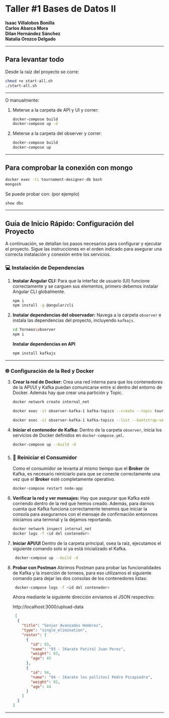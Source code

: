 # Taller #1 Bases de Datos II

**Isaac Villalobos Bonilla**  
**Carlos Abarca Mora**  
**Dilan Hernández Sánchez**  
**Natalia Orozco Delgado**

---

## Para levantar todo

Desde la raíz del proyecto se corre:
```bash
chmod +x start-all.sh
./start-all.sh
```

---

O manualmente:

1. Meterse a la carpeta de API y UI y correr:
   ```bash
   docker-compose build
   docker-compose up -d
   ```
2. Meterse a la carpeta del observer y correr:
   ```bash
   docker-compose build
   docker-compose up
   ```

---

## Para comprobar la conexión con mongo

```bash
docker exec -ti tournament-designer-db bash
mongosh
```

Se puede probar con: (por ejemplo)
```bash
show dbs
```

---
## Guía de Inicio Rápido: Configuración del Proyecto

A continuación, se detallan los pasos necesarios para configurar y ejecutar el proyecto. Sigue las instrucciones en el orden indicado para asegurar una correcta instalación y conexión entre los servicios.

### 💻 Instalación de Dependencias

1.  **Instalar Angular CLI:**
    Para que la interfaz de usuario (UI) funcione correctamente y se carguen sus elementos, primero debemos instalar Angular CLI globalmente.
    ```bash
    npm i
    npm install -g @angular/cli
    ```

2.  **Instalar dependencias del observador:**
    Navega a la carpeta `observer` e instala las dependencias del proyecto, incluyendo `kafkajs`.
    ```bash
    cd Torneos\observer
    npm i
    ```
    **Instalar dependencias en API**
    ```bash
    npm install kafkajs
    ```
---

### 🌐 Configuración de la Red y Docker

3.  **Crear la red de Docker:**
    Crea una red interna para que los contenedores de la API/UI y Kafka puedan comunicarse entre sí dentro del entorno de Docker. Además hay que crear una partición y Topic.
    ```bash
    docker network create internal_net

    docker exec -it observer-kafka-1 kafka-topics --create --topic tournament-events --bootstrap-server localhost:9092 --partitions 1 --replication-factor 1

    docker exec -it observer-kafka-1 kafka-topics --list --bootstrap-server localhost:9092 // Sirve para darse cuenta si se creó el TOPIC correctamente
    ```

4.  **Iniciar el contenedor de Kafka:**
    Dentro de la carpeta `observer`, inicia los servicios de Docker definidos en `docker-compose.yml`.
    ```bash
    docker-compose up --build -d
    ```

5. ### 🔄 Reiniciar el Consumidor
    Como el consumidor se levanta al mismo tiempo que el **Broker** de Kafka, es necesario reiniciarlo para que se conecte correctamente una vez que el **Broker** esté completamente operativo.
    ```bash
    docker-compose restart node-app
    ```

6.  **Verificar la red y ver mensajes:**
    Hay que asegurar que Kafka esté corriendo dentro de la red que hemos creado. Además, para darnos cuenta que Kafka funciona correctamente tenemos que iniciar la consola para asegurarnos con el mensaje de confirmación entonnces iniciamos una terminal y la dejamos reportando.
    ```bash
    docker network inspect internal_net
    docker logs -f <id del contenedor>
    ```

7. **Iniciar API/UI**
   Dentro de la carpeta principal, osea la raíz, ejecutamos el siguiente comando solo si ya está inicializado el Kafka.
   ```bash
    docker-compose up --build -d
    ```

8. **Probar con Postman**
   Abrimos Postman para probar las funcionalidades de Kafka y la inserción de torneos, para eso utilizamos el siguiente comando para dejar las dos consolas de los contenedores listas:
   ```bash
    docker-compose logs -f <id del contenedor>
    ```
   Ahora mediante la siguiente dirección enviamos el JSON respectivo:

   http://localhost:3000/upload-data

   ```json
    [
     {
       "title": "Senior Avanzados Hombres",
       "type": "single_elimination",
       "roster": [
         {
           "id": 93,
           "name": "93 - [Karate Patito] Juan Perez",
           "weight": 83,
           "age": 45
         },
         {
           "id": 94,
           "name": "94 - [Karate los pollitos] Pedro Picapiedra",
           "weight": 82,
           "age": 44
         }
       ]
     }
   ]
    ```
---



